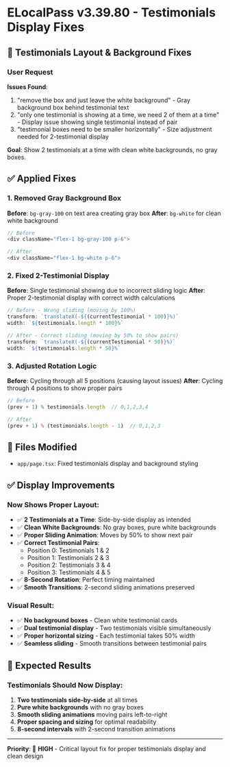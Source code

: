 # ELocalPass v3.39.80 - Testimonials Display Fixes

## 🎯 **Testimonials Layout & Background Fixes**

### User Request
**Issues Found**: 
1. "remove the box and just leave the white background" - Gray background box behind testimonial text
2. "only one testimonial is showing at a time, we need 2 of them at a time" - Display issue showing single testimonial instead of pair
3. "testimonial boxes need to be smaller horizontally" - Size adjustment needed for 2-testimonial display

**Goal**: Show 2 testimonials at a time with clean white backgrounds, no gray boxes.

## ✅ **Applied Fixes**

### **1. Removed Gray Background Box**
**Before**: `bg-gray-100` on text area creating gray box
**After**: `bg-white` for clean white background
```javascript
// Before
<div className="flex-1 bg-gray-100 p-6">

// After
<div className="flex-1 bg-white p-6">
```

### **2. Fixed 2-Testimonial Display**
**Before**: Single testimonial showing due to incorrect sliding logic
**After**: Proper 2-testimonial display with correct width calculations
```javascript
// Before - Wrong sliding (moving by 100%)
transform: `translateX(-${(currentTestimonial * 100)}%)`
width: `${testimonials.length * 100}%`

// After - Correct sliding (moving by 50% to show pairs)
transform: `translateX(-${(currentTestimonial * 50)}%)`
width: `${testimonials.length * 50}%`
```

### **3. Adjusted Rotation Logic**
**Before**: Cycling through all 5 positions (causing layout issues)
**After**: Cycling through 4 positions to show proper pairs
```javascript
// Before
(prev + 1) % testimonials.length  // 0,1,2,3,4

// After  
(prev + 1) % (testimonials.length - 1)  // 0,1,2,3
```

## 🎯 **Files Modified**

- `app/page.tsx`: Fixed testimonials display and background styling

## ✅ **Display Improvements**

### **Now Shows Proper Layout**:
- ✅ **2 Testimonials at a Time**: Side-by-side display as intended
- ✅ **Clean White Backgrounds**: No gray boxes, pure white backgrounds
- ✅ **Proper Sliding Animation**: Moves by 50% to show next pair
- ✅ **Correct Testimonial Pairs**:
  - Position 0: Testimonials 1 & 2
  - Position 1: Testimonials 2 & 3  
  - Position 2: Testimonials 3 & 4
  - Position 3: Testimonials 4 & 5
- ✅ **8-Second Rotation**: Perfect timing maintained
- ✅ **Smooth Transitions**: 2-second sliding animations preserved

### **Visual Result**:
- ✅ **No background boxes** - Clean white testimonial cards
- ✅ **Dual testimonial display** - Two testimonials visible simultaneously  
- ✅ **Proper horizontal sizing** - Each testimonial takes 50% width
- ✅ **Seamless sliding** - Smooth transitions between testimonial pairs

## 🚀 **Expected Results**

### **Testimonials Should Now Display**:
1. **Two testimonials side-by-side** at all times
2. **Pure white backgrounds** with no gray boxes
3. **Smooth sliding animations** moving pairs left-to-right
4. **Proper spacing and sizing** for optimal readability
5. **8-second intervals** with 2-second transition animations

---

**Priority**: 🎯 **HIGH** - Critical layout fix for proper testimonials display and clean design 